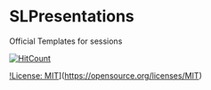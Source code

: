 # SLPresentations
Official Templates for sessions

[![HitCount](http://hits.dwyl.io/MSPSL/SLPresentations.svg)](http://hits.dwyl.io/MSPSL/SLPresentations)

[!License: MIT](https://img.shields.io/badge/License-MIT-blue.svg)](https://opensource.org/licenses/MIT)
